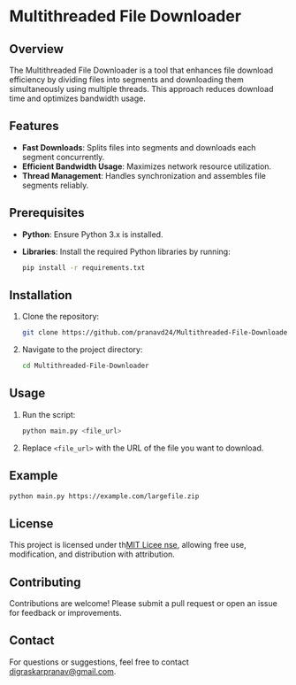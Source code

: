 # Multithreaded File Downloader

## Overview
The Multithreaded File Downloader is a tool that enhances file download efficiency by dividing files into segments and downloading them simultaneously using multiple threads. This approach reduces download time and optimizes bandwidth usage.

## Features
- **Fast Downloads**: Splits files into segments and downloads each segment concurrently.
- **Efficient Bandwidth Usage**: Maximizes network resource utilization.
- **Thread Management**: Handles synchronization and assembles file segments reliably.

## Prerequisites
- **Python**: Ensure Python 3.x is installed.
- **Libraries**: Install the required Python libraries by running:

  ```bash
  pip install -r requirements.txt
  ```

## Installation
1. Clone the repository:
   ```bash
   git clone https://github.com/pranavd24/Multithreaded-File-Downloader.git
   ```
2. Navigate to the project directory:
   ```bash
   cd Multithreaded-File-Downloader
   ```

## Usage
1. Run the script:
   ```bash
   python main.py <file_url>
   ```
2. Replace `<file_url>` with the URL of the file you want to download.

## Example
```bash
python main.py https://example.com/largefile.zip
```

## License
This project is licensed under th[MIT Licee nse](LICENSE), allowing free use, modification, and distribution with attribution.

## Contributing
Contributions are welcome! Please submit a pull request or open an issue for feedback or improvements.

## Contact
For questions or suggestions, feel free to contact digraskarpranav@gmail.com.
